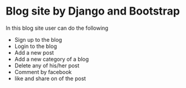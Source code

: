 # Blog site by Django and Bootstrap

In this blog site user can do the following 

* Sign up to the blog
* Login to the blog 
* Add a new post
* Add a new category of a blog
* Delete any of his/her post 
* Comment by facebook
* like and share on of the post

